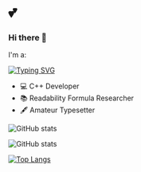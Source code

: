 # 💕
### Hi there 👋

I'm a:

[![Typing SVG](https://readme-typing-svg.herokuapp.com?color=%2336BCF7&lines=Computer+science+student)](https://git.io/typing-svg)
- :computer: C++ Developer
- :books: Readability Formula Researcher
- :fountain_pen: Amateur Typesetter

![GitHub stats](https://github-readme-stats.vercel.app/api?username=MaximFLUNN&show_icons=true&theme=synthwave)

![GitHub stats](https://github-readme-stats.vercel.app/api?username=MaximFLUNN&show_icons=true&theme=tokyonight&locale=ru)

<!--[![Top Langs](https://github-readme-stats.vercel.app/api/top-langs/?username=MaximFLUNN&layout=compact)](https://github.com/MaximFLUNN/github-readme-stats)-->
[![Top Langs](https://github-readme-stats.vercel.app/api/top-langs/?username=MaximFLUNN)](https://github.com/MaximFLUNN/github-readme-stats)
<!--
**Blake-Madden/Blake-Madden** is a ✨ _special_ ✨ repository because its `README.md` (this file) appears on your GitHub profile.

Here are some ideas to get you started:

- 🔭 I’m currently working on ...
- 🌱 I’m currently learning ...
- 👯 I’m looking to collaborate on ...
- 🤔 I’m looking for help with ...
- 💬 Ask me about ...
- 📫 How to reach me: ...
- 😄 Pronouns: ...
- ⚡ Fun fact: ...
-->
